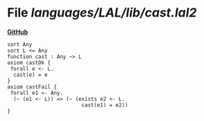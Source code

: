 # File _languages/LAL/lib/cast.lal2_
**[GitHub](https://github.com/softlang/yas/blob/master/languages/LAL/lib/cast.lal2)**
```
sort Any
sort L <= Any
function cast : Any ~> L
axiom castOk {
 forall e <- L.
  cast(e) = e
}
axiom castFail {
 forall e1 <- Any.
  (~ (e1 <- L)) => (~ (exists e2 <- L.
                        cast(e1) = e2))
}
```
